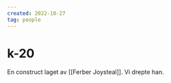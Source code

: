 ```yaml
---
created: 2022-10-27
tag: people
---
```


# k-20
En construct laget av [[Ferber Joysteal]]. Vi drepte han.